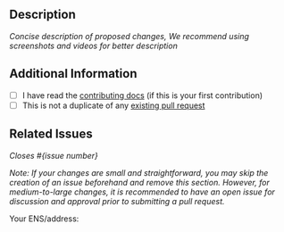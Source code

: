 ## Description

_Concise description of proposed changes, We recommend using screenshots and videos for better description_

## Additional Information

- [ ] I have read the [contributing docs](/Quantum3-Labs/scaffold-stylus/blob/main/CONTRIBUTING.md) (if this is your first contribution)
- [ ] This is not a duplicate of any [existing pull request](https://github.com/Quantum3-Labs/scaffold-stylus/pulls)

## Related Issues

_Closes #{issue number}_

_Note: If your changes are small and straightforward, you may skip the creation of an issue beforehand and remove this section. However, for medium-to-large changes, it is recommended to have an open issue for discussion and approval prior to submitting a pull request._

Your ENS/address:
